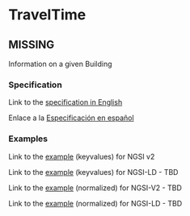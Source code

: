 # TravelTime
  ## MISSING

  Information on a given Building
  ### Specification

  Link to the [specification in English](https://egitlab.iti.es/dataports/data_processing/datamodel/-/tree/master/Mobility/TravelTime/doc/spec_EN.md")

  Enlace a la [Especificación en español](https://egitlab.iti.es/dataports/data_processing/datamodel/-/tree/master/Mobility/TravelTime/doc/spec_ES.md")

  ### Examples

  Link to the [example](https://egitlab.iti.es/dataports/data_processing/datamodel/-/tree/master/Mobility/TravelTime/examples/example.json) (keyvalues) for NGSI v2

  Link to the [example](https://egitlab.iti.es/dataports/data_processing/datamodel/-/tree/master/Mobility/TravelTime/examples/example.jsonld) (keyvalues) for NGSI-LD - TBD

  Link to the [example](https://egitlab.iti.es/dataports/data_processing/datamodel/-/tree/master/Mobility/TravelTime/examples/example-normalized.json) (normalized) for NGSI-V2 - TBD

  Link to the [example](https://egitlab.iti.es/dataports/data_processing/datamodel/-/tree/master/Mobility/TravelTime/examples/example-normalized.jsonld) (normalized) for NGSI-LD - TBD